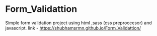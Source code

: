 # Form_Validattion
Simple form validation project using html ,sass (css preproccesor) and javascript.
link - https://shubhamsrmn.github.io/Form_Validattion/

